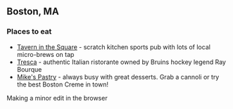 
## Boston, MA

### Places to eat
- [Tavern in the Square](http://taverninthesquare.com) - scratch kitchen sports pub with lots of local micro-brews on tap
- [Tresca](http://trescanorthend.com) - authentic Italian ristorante owned by Bruins hockey legend Ray Bourque
- [Mike's Pastry](http://www.mikespastry.com) - always busy with great desserts. Grab a cannoli or try the best Boston Creme in town!


Making a minor edit in the browser
